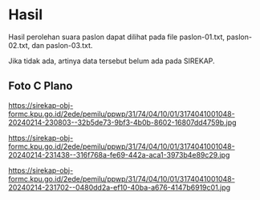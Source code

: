 # Hasil

Hasil perolehan suara paslon dapat dilihat pada file paslon-01.txt, paslon-02.txt, dan paslon-03.txt.

Jika tidak ada, artinya data tersebut belum ada pada SIREKAP.

## Foto C Plano

https://sirekap-obj-formc.kpu.go.id/2ede/pemilu/ppwp/31/74/04/10/01/3174041001048-20240214-230803--32b5de73-9bf3-4b0b-8602-16807dd4759b.jpg

https://sirekap-obj-formc.kpu.go.id/2ede/pemilu/ppwp/31/74/04/10/01/3174041001048-20240214-231438--316f768a-fe69-442a-aca1-3973b4e89c29.jpg

https://sirekap-obj-formc.kpu.go.id/2ede/pemilu/ppwp/31/74/04/10/01/3174041001048-20240214-231702--0480dd2a-ef10-40ba-a676-4147b6919c01.jpg
